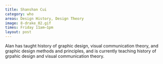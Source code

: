 ```yaml
---
title: Shanshan Cui
category: who
areas: Design History, Design Theory
image: 8-drake_02.gif
times: Friday 11am–1pm
layout: post
---
```

Alan has taught history of graphic design, visual communication theory, and graphic design methods and principles, and is currently teaching history of grpahic design and visual communication theory. 